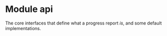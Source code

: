 # Module api

The core interfaces that define what a progress report _is_, and some default implementations. 
